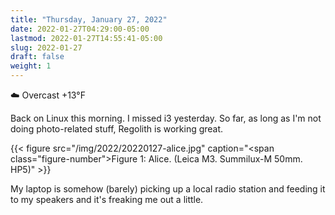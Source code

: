 ```yaml
---
title: "Thursday, January 27, 2022"
date: 2022-01-27T04:29:00-05:00
lastmod: 2022-01-27T14:55:41-05:00
slug: 2022-01-27
draft: false
weight: 1
---
```


☁️   Overcast +13°F

Back on Linux this morning. I missed i3 yesterday. So far, as long as I'm not doing photo-related stuff, Regolith is working great.

{{< figure src="/img/2022/20220127-alice.jpg" caption="<span class=\"figure-number\">Figure 1: </span>Alice. (Leica M3. Summilux-M 50mm. HP5)" >}}

My laptop is somehow (barely) picking up a local radio station and feeding it to my speakers and it's freaking me out a little.

[//]: # "Exported with love from a post written in Org mode"
[//]: # "- https://github.com/kaushalmodi/ox-hugo"
